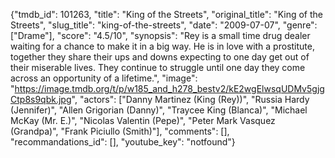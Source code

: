 {"tmdb_id": 101263, "title": "King of the Streets", "original_title": "King of the Streets", "slug_title": "king-of-the-streets", "date": "2009-07-07", "genre": ["Drame"], "score": "4.5/10", "synopsis": "Rey is a small time drug dealer waiting for a chance to make it in a big way. He is in love with a prostitute, together they share their ups and downs expecting to one day get out of their miserable lives. They continue to struggle until one day they come across an opportunity of a lifetime.", "image": "https://image.tmdb.org/t/p/w185_and_h278_bestv2/kE2wgElwsqUDMv5gjgCtp8s9qbk.jpg", "actors": ["Danny Martinez (King (Rey))", "Russia Hardy (Jennifer)", "Allen Grigorian (Danny)", "Traycee King (Blanca)", "Michael McKay (Mr. E.)", "Nicolas Valentin (Pepe)", "Peter Mark Vasquez (Grandpa)", "Frank Piciullo (Smith)"], "comments": [], "recommandations_id": [], "youtube_key": "notfound"}